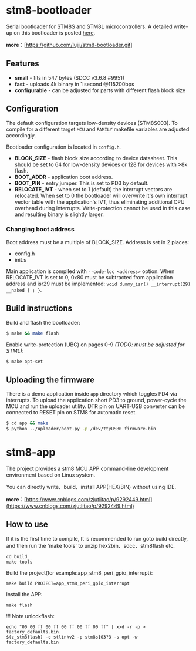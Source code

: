 # stm8-bootloader
Serial bootloader for STM8S and STM8L microcontrollers. A detailed write-up on this bootloader is posted [here](https://lujji.github.io/blog/serial-bootloader-for-stm8).

**more：**[https://github.com/lujji/stm8-bootloader.git]

## Features

* **small** - fits in 547 bytes (SDCC v3.6.8 #9951)
* **fast** - uploads 4k binary in 1 second @115200bps
* **configurable** - can be adjusted for parts with different flash block size

## Configuration

The default configuration targets low-density devices (STM8S003). To compile for a different target `MCU` and `FAMILY` makefile variables are adjusted accordingly.

Bootloader configuration is located in `config.h`.
* **BLOCK_SIZE** - flash block size according to device datasheet. This should be set to 64 for low-density devices or 128 for devices with >8k flash.
* **BOOT_ADDR** - application boot address.
* **BOOT_PIN** - entry jumper. This is set to PD3 by default.
* **RELOCATE_IVT** - when set to 1 (default) the interrupt vectors are relocated. When set to 0 the bootloader will overwrite it's own interrupt vector table with the application's IVT, thus eliminating additional CPU overhead during interrupts. Write-protection cannot be used in this case and resulting binary is slightly larger.

### Changing boot address
Boot address must be a multiple of BLOCK_SIZE. Address is set in 2 places:
 * config.h
 * init.s

Main application is compiled with `--code-loc <address>` option. When RELOCATE_IVT is set to 0, 0x80 must be subtracted from application address and isr29 must be implemented: `void dummy_isr() __interrupt(29) __naked { ; }`.

## Build instructions
Build and flash the bootloader:

``` bash
$ make && make flash
```

Enable write-protection (UBC) on pages 0-9 _(TODO: must be adjusted for STML)_:

``` bash
$ make opt-set
```

## Uploading the firmware

There is a demo application inside `app` directory which toggles PD4 via interrupts. To upload the application short PD3 to ground, power-cycle the MCU and run the uploader utility. DTR pin on UART-USB converter can be connected to RESET pin on STM8 for automatic reset.

``` bash
$ cd app && make
$ python ../uploader/boot.py -p /dev/ttyUSB0 firmware.bin
```

# stm8-app

The project provides a stm8 MCU APP command-line development environment based on Linux system.

You can directly write、build、install APP(HEX/BIN) without using IDE.

**more：**[https://www.cnblogs.com/zjutlitao/p/9292449.html](https://www.cnblogs.com/zjutlitao/p/9292449.html)

## How to use

If it is the first time to compile, It is recommended to run goto build directly, and then run the 'make tools' to unzip hex2bin、sdcc、stm8flash etc.

    cd build
	make tools

Build the project(for example:app_stm8_peri_gpio_interrupt):

    make build PROJECT=app_stm8_peri_gpio_interrupt

Install the APP:

    make flash

!!! Note unlockflash:

	echo "00 00 ff 00 ff 00 ff 00 ff 00 ff" | xxd -r -p > factory_defaults.bin
	$(z_stm8flash) -c stlinkv2 -p stm8s103?3 -s opt -w factory_defaults.bin 